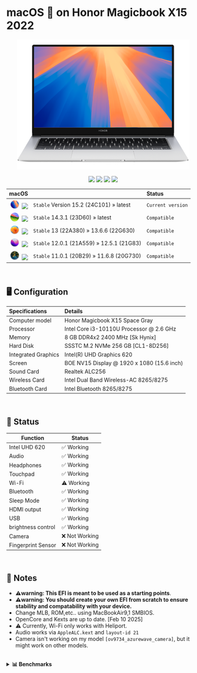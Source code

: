 # macOS  on Honor Magicbook X15 2022 
<p align="center">
<img src="Wiki/Images/magicbook-x15-sequoia.png" alt="Huawei macOS Sequoia" width="450" />
</p>
<p align="center">
<a href="https://www.honor.com/my/support/laptop/honor-magicbook-x15/" target="_blank"><img src="https://img.shields.io/badge/Model-BBR_WA19-orange.svg" /></a>
<a href="https://www.honor.com/my/support/laptop/honor-magicbook-x15/" target="_blank"><img src="https://img.shields.io/badge/BIOS-3.16-red.svg" /></a>
<a href="https://github.com/DC4114/Magicbook-X15-2022/releases" target="_blank"><img src="https://img.shields.io/badge/Download-Releases-blue.svg" /></a>
<a href="https://github.com/DC4114/Magicbook-X15-2022/wiki" target="_blank"><img src="https://img.shields.io/badge/Support-Wiki-green.svg" /></a>
</p>

<div align="center">


|    macOS    |   |   Status   |
| :--- | :--- | :--- |
|   <img src="Wiki/Images/assets_sequoia.png" width=25 hspace=2 /> <a href="https://developer.apple.com/documentation/macos-release-notes/" target="_blank"><img src="https://img.shields.io/badge/macOS-Sequoia-brightgreen.svg" /></a>    |   `Stable` Version 15.2 (24C101)  »  latest |   `Current version`   |
|   <img src="Wiki/Images/assets_sonoma.png" width=25 hspace=2 /> <a href="https://developer.apple.com/documentation/macos-release-notes/" target="_blank"><img src="https://img.shields.io/badge/macOS-Sonoma-red.svg" /></a>    |   `Stable` 14.3.1 (23D60)  »  latest |   `Compatible`   |
|   <img src="Wiki/Images/assets_ventura.png" width=25 hspace=2 /> <a href="https://developer.apple.com/documentation/macos-release-notes/" target="_blank"><img src="https://img.shields.io/badge/macOS-Ventura-red.svg" /></a>    |   `Stable` 13 (22A380)  »  13.6.6 (22G630) |   `Compatible`   |
|   <img src="Wiki/Images/assets_monterey.png" width=25 hspace=2 /> <a href="https://developer.apple.com/documentation/macos-release-notes/" target="_blank"><img src="https://img.shields.io/badge/macOS-Monterey-red.svg" /></a>   |   `Stable` 12.0.1 (21A559)  »  12.5.1 (21G83) |   `Compatible`   |
|   <img src="Wiki/Images/assets_big_sur.png" width=25 hspace=2 /> <a href="https://developer.apple.com/documentation/macos-release-notes/" target="_blank"><img src="https://img.shields.io/badge/macOS-Big_Sur-red.svg" /></a>    |   `Stable` 11.0.1 (20B29)  »  11.6.8 (20G730) |   `Compatible`   |
<div/>

<br>
<div align="left">

## <strong>🖥️ Configuration</strong>

</div>


</p>
<div align="left">
  
| Specifications      | Details                                          |
| :--- | :--- |
| Computer model      | Honor Magicbook X15 Space Gray                   |
| Processor           | Intel Core i3-10110U Processor @ 2.6 GHz         |
| Memory              | 8 GB DDR4x2 2400 MHz [Sk Hynix]                  |
| Hard Disk           | SSSTC M.2 NVMe 256 GB [CL1-8D256]                |
| Integrated Graphics | Intel(R) UHD Graphics 620                        |
| Screen              | BOE NV15 Display @ 1920 x 1080 (15.6 inch)       |
| Sound Card          | Realtek ALC256                                   |
| Wireless Card       | Intel Dual Band Wireless-AC 8265/8275            |
| Bluetooth Card      | Intel Bluetooth 8265/8275                        |
<div/> 



<br>
<div align="left">

## <strong> 🔧 Status</strong>

</div>


</p>
<div align="left">

| Function       | Status       |
|---------------|-------------|
| Intel UHD 620         | ✅ Working  |
| Audio      | ✅ Working  |
| Headphones    | ✅ Working  |
| Touchpad      | ✅ Working  |
| Wi-Fi         | ⚠️ Working  |
| Bluetooth         | ✅ Working  |
| Sleep Mode         | ✅ Working  |
| HDMI output         | ✅ Working  |
| USB      | ✅ Working  |
| brightness control     | ✅ Working  |
| Camera   | ❌ Not Working |
| Fingerprint Sensor | ❌ Not Working |

</div> 
<br>
<div align="left">

## <strong> 📌 Notes</strong>

</div>

</p>
<ul>
  <li><strong>⚠️warning: This EFI is meant to be used as a starting points</strong>.</li>
  <li><strong>⚠️warning: You should create your own EFI from scratch to ensure stability and compatability with your device.</strong></li>
  <li>Change MLB, ROM,etc.. using MacBookAir9,1 SMBIOS.</li>
  <li>OpenCore and Kexts are up to date. [Feb 10 2025] </li>
  <li>⚠️ Currently, Wi-Fi only works with Heliport.</li>
  <li>Audio works via <code>AppleALC.kext</code> and <code>layout-id 21</code></li>
  <li>Camera isn't working on my model <code>[ov9734_azurewave_camera]</code>, but it might work on other models.</li>
</ul>

</div> 
<br>
<div align="left">
<details>
<summary><strong>📊 Benchmarks</strong></summary>

 ![](Wiki/Images/geekbench_1.jpeg) 
 ![](Wiki/Images/geekbench_MC.jpeg) 
 ![](Wiki/Images/geekbench_SC.jpeg) 

</div>

</p>
